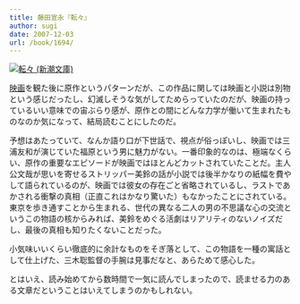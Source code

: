 ```yaml
---
title: 藤田宣永『転々』
author: sugi
date: 2007-12-03
url: /book/1694/
---
```

<a href="http://www.amazon.co.jp/exec/obidos/ASIN/4101197180/chezsugi-22/ref=nosim/" name="amazletlink" target="_blank"><img src="http://i0.wp.com/ecx.images-amazon.com/images/I/510WMT0C0CL.SL160.jpg?w=660" alt="転々 (新潮文庫)" class="alignleft" data-recalc-dims="1" /></a>

[映画][1]を観た後に原作というパターンだが、この作品に関しては映画と小説は別物という感じだったし、幻滅しそうな気がしてためらっていたのだが、映画の持っているいい意味での宙ぶらり感が、原作との間にどんな力学が働いて生まれたものなのか気になって、結局読むことにしたのだ。

予想はあたっていて、なんか語り口が下世話で、視点が俗っぽいし、映画では三浦友和が演じていた福原という男に魅力がない。一番印象的なのは、極端なくらい、原作の重要なエピソードが映画ではほとんどカットされていたことだ。主人公文哉が思いを寄せるストリッパー美鈴の話が小説では後半かなりの紙幅を費やして語られているのが、映画では彼女の存在ごと省略されているし、ラストであかされる衝撃の真相（正直これはかなり驚いた）もなかったことにされている。東京を歩き通すことから生まれる、世代の異なる二人の男の不思議な心の交流というこの物語の核からみれば、美鈴をめぐる活劇はリアリティのないノイズだし、最後の真相も知りたくないことだった。

小気味いいくらい徹底的に余計なものをそぎ落として、この物語を一種の寓話として仕上げた、三木聡監督の手腕は見事だなと、あらためて感心した。

とはいえ、読み始めてから数時間で一気に読んでしまったので、読ませる力のある文章だということはいえてしまうのかもしれない。


 [1]: http://tokyosanpo.jp/indexp.html
